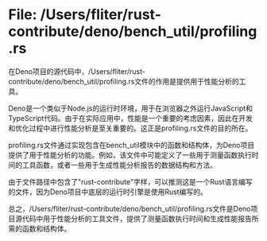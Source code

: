 # File: /Users/fliter/rust-contribute/deno/bench_util/profiling.rs

在Deno项目的源代码中，/Users/fliter/rust-contribute/deno/bench_util/profiling.rs文件的作用是提供用于性能分析的工具。

Deno是一个类似于Node.js的运行时环境，用于在浏览器之外运行JavaScript和TypeScript代码。由于在实际应用中，性能是一个重要的考虑因素，因此在开发和优化过程中进行性能分析是至关重要的。这正是profiling.rs文件的目的所在。

profiling.rs文件通过实现包含在bench_util模块中的函数和结构体，为Deno项目提供了用于性能分析的功能。例如，该文件中可能定义了一些用于测量函数执行时间的工具函数，或者一些用于生成性能分析报告的数据结构和方法。

由于文件路径中包含了"rust-contribute"字样，可以推测这是一个Rust语言编写的文件，因为Deno项目中底层的运行时引擎是使用Rust编写的。

总之，/Users/fliter/rust-contribute/deno/bench_util/profiling.rs文件是Deno项目源代码中用于性能分析的工具文件，提供了测量函数执行时间和生成性能报告所需的函数和结构体。

